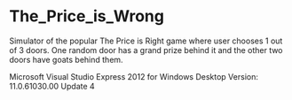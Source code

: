 # The_Price_is_Wrong
Simulator of the popular The Price is Right game where user chooses 1 out of 3 doors. One random door has a grand prize behind it and the other two doors have goats behind them. 


Microsoft Visual Studio Express 2012 for Windows Desktop Version: 11.0.61030.00 Update 4
